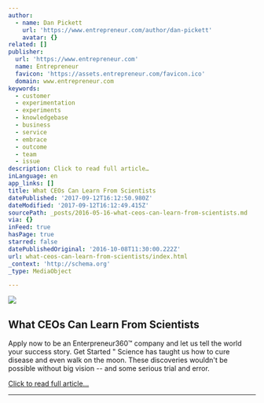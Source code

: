 ```yaml
---
author:
  - name: Dan Pickett
    url: 'https://www.entrepreneur.com/author/dan-pickett'
    avatar: {}
related: []
publisher:
  url: 'https://www.entrepreneur.com'
  name: Entrepreneur
  favicon: 'https://assets.entrepreneur.com/favicon.ico'
  domain: www.entrepreneur.com
keywords:
  - customer
  - experimentation
  - experiments
  - knowledgebase
  - business
  - service
  - embrace
  - outcome
  - team
  - issue
description: Click to read full article…
inLanguage: en
app_links: []
title: What CEOs Can Learn From Scientists
datePublished: '2017-09-12T16:12:50.980Z'
dateModified: '2017-09-12T16:12:49.415Z'
sourcePath: _posts/2016-05-16-what-ceos-can-learn-from-scientists.md
via: {}
inFeed: true
hasPage: true
starred: false
datePublishedOriginal: '2016-10-08T11:30:00.222Z'
url: what-ceos-can-learn-from-scientists/index.html
_context: 'http://schema.org'
_type: MediaObject

---
```

<article style=""><img src="https://s3-us-west-2.amazonaws.com/the-grid-img/p/2ef80d2a6411ec10deb8e196939d76e081c12bea.jpg" /><h1>What CEOs Can Learn From Scientists</h1><p>Apply now to be an Enterpreneur360™ company and let us tell the world your success story. Get Started " Science has taught us how to cure disease and even walk on the moon. These discoveries wouldn't be possible without big vision -- and some serious trial and error.</p></article>

[Click to read full article...][0]

---



[0]: http://www.entrepreneur.com/article/235104 "Click to read full article..."